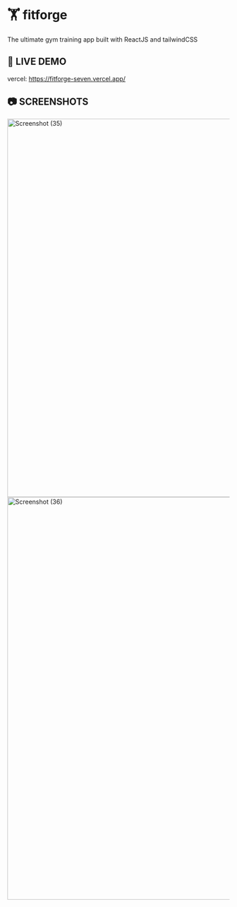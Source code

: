 # 🏋️ fitforge

The ultimate gym training app built with ReactJS and tailwindCSS

## 🚀 LIVE DEMO

vercel: https://fitforge-seven.vercel.app/

## 📷 SCREENSHOTS

<img width="1898" height="857" alt="Screenshot (35)" src="https://github.com/user-attachments/assets/3d2236f3-cfb9-46f2-88fe-db9e742362fa" />
<br>
<img width="1900" height="912" alt="Screenshot (36)" src="https://github.com/user-attachments/assets/6998782e-ceeb-4e97-9054-7db8f8d48d7e" />
